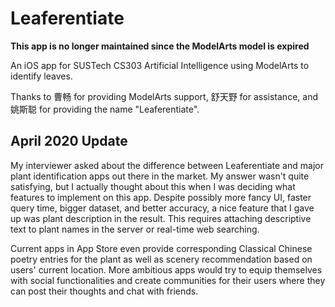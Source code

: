 # Leaferentiate

**This app is no longer maintained since the ModelArts model is expired**

An iOS app for SUSTech CS303 Artificial Intelligence using ModelArts to identify leaves.

Thanks to 曹畅 for providing ModelArts support, 舒天野 for assistance, and 姚斯聪 for providing the name "Leaferentiate".

## April 2020 Update

My interviewer asked about the difference between Leaferentiate and major plant identification apps out there in the market. My answer wasn't quite satisfying, but I actually thought about this when I was deciding what features to implement on this app. Despite possibly more fancy UI, faster query time, bigger dataset, and better accuracy, a nice feature that I gave up was plant description in the result. This requires attaching descriptive text to plant names in the server or real-time web searching.

Current apps in App Store even provide corresponding Classical Chinese poetry entries for the plant as well as scenery recommendation based on users' current location. More ambitious apps would try to equip themselves with social functionalities and create communities for their users where they can post their thoughts and chat with friends.
